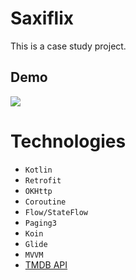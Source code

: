 # Saxiflix
This is a case study project.

## Demo
![](https://github.com/EricAlvarez292/saxiflix/blob/main/app/src/main/res/raw/saxiflix_demo.gif)

# Technologies
- `Kotlin` 
- `Retrofit` 
- `OKHttp` 
- `Coroutine` 
- `Flow/StateFlow` 
- `Paging3`
- `Koin` 
- `Glide` 
- `MVVM` 
- [TMDB API](https://developer.themoviedb.org/reference/intro/getting-started)



